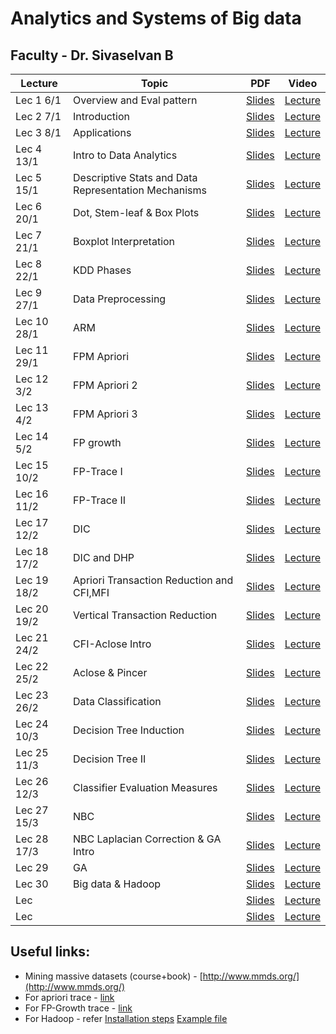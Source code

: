 # Analytics and Systems of Big data
##  Faculty - Dr. Sivaselvan B

|Lecture |Topic |PDF|Video|
|---|---|---|---|
| Lec 1	 6/1|	Overview and Eval pattern| [Slides](https://drive.google.com/file/d/11EJ6P43_0_aAuAyZdz2lM4wWXfJrC9cz/view)| [Lecture](https://drive.google.com/file/d/1eBfzOTXIhFgP9Yr3J_Yf_suRCV8Z_ljY/view)|
| Lec 2	7/1|Introduction	| [Slides](https://drive.google.com/file/d/1Nz8ob307KTyR1Deg0nlisyy3_yAK6Lwz/view)| [Lecture](https://drive.google.com/file/d/1UpmAfqrVFcgnntBC7dMmxO9fcFmoptjQ/view)|
| Lec 3	8/1| Applications	| [Slides](https://drive.google.com/file/d/1TD35xW0QBxdYSTBBsfC8UyyRXDw1YMVY/view)| [Lecture](https://drive.google.com/file/d/1GJwNYnO_k4HvxboFu7rnEchB4EYOI4Fq/view)|
| Lec 4	13/1| Intro to Data Analytics	| [Slides](https://drive.google.com/file/d/13Xi4i_guUxuES83mR5szX9UCjtV_W3PQ/view)| [Lecture](https://drive.google.com/file/d/1e2-c4wF7Le76ixAjMfN6FBiWa5tKocrB/view)|
| Lec 5	15/1|Descriptive Stats and Data Representation Mechanisms	| [Slides](https://drive.google.com/file/d/1NMK5SgXyh6gAfTJVrIs-M5EgsUFT3PNX/view)| [Lecture](https://drive.google.com/file/d/1MVvowtjE-CovFsBKqRbhVC111p_6KVrm/view)|
| Lec 6	20/1|Dot, Stem-leaf & Box Plots	| [Slides](https://drive.google.com/file/d/1Rgj_osyO92Nb_Qz7JmfOlxnZDWVxbZBw/view)| [Lecture](https://drive.google.com/file/d/1ZlU_aCAtlD0ywnVlqg1Xe-pu250qWw6s/view)|
| Lec 7	21/1|Boxplot Interpretation	| [Slides](https://drive.google.com/file/d/1-fRTTmcwciKYtJT7BwliZz0GkrKVg0JA/view)| [Lecture](https://drive.google.com/file/d/1s9d1RoFloP4XeH7B6Qaa_3Ate24pmZN_/view)|
| Lec 8	22/1|KDD Phases	| [Slides](https://drive.google.com/file/d/1HIH0F4WkUqUr9QZ_VpwvFJGDiVN63ctX/view)| [Lecture](https://drive.google.com/file/d/1tF4XBkIyN71z5m77CAwYzH7hDfQ6FKCw/view)|
| Lec 9	27/1|Data Preprocessing	| [Slides](https://drive.google.com/file/d/1yHUrt4uVEsNOSxVItdGNgLwhHd4TzGJB/view)| [Lecture](https://drive.google.com/file/d/1Y0wtHJ3YqQkfNvrVbRf2sIez1ng10tkJ/view)|
| Lec 10	28/1|	ARM| [Slides](https://drive.google.com/file/d/1f2s0lsitUTXxWWliZI4o64wmGs-vV45j/view)| [Lecture](https://drive.google.com/file/d/1XQOivC9R4H-Q_o9yyDcxtHnn9Fbssp0G/view)|
| Lec 11	29/1|	FPM Apriori| [Slides](https://drive.google.com/file/d/13W0ATRoMAMgHVktsTGy2CFrgn5zoUsvM/view)| [Lecture](https://drive.google.com/file/d/1JvPnmXHp9c0VdQ3OVYzyaGCivbw5dxJj/view)|
| Lec 12 3/2|FPM Apriori 2 |[Slides](https://drive.google.com/file/d/16QWkYK17wSlNyAfjIfao3afnAEbTey-4/view)|[Lecture](https://drive.google.com/file/d/1oNZs3fPFYNaX5XfWyHuzNcexhu09q0Lj/view)|
|Lec 13 4/2|FPM Apriori 3 |[Slides](https://drive.google.com/file/d/1Fh--9RtFaYp2ZARmFo_v_cq9Dt3LdpUk/view)|[Lecture](https://drive.google.com/file/d/1Y083bi6AA7M8lpdpT25MzrpJ2AqyE1ch/view)|
|Lec 14 5/2|FP growth |[Slides](https://drive.google.com/file/d/1F6et7G-GCQ-KuH5pZ2lgHODjTwEZA3M-/view)|[Lecture](https://drive.google.com/file/d/19ZgHp3IfWSw0QcE-Z2E_Ok2zpOOTTxdM/view)|
|Lec 15 10/2|FP-Trace I |[Slides](https://drive.google.com/file/d/1vsHtKemxmf2GCBSVCDcJOfG_ZlAd6XCX/view)|[Lecture](https://drive.google.com/file/d/1oVClgye0yQGveyoxGksSTNJZE07u7oUZ/view)|
|Lec 16 11/2|FP-Trace II|[Slides](https://drive.google.com/file/d/1NDavIZVD5gc7rvbd3QAtQn0nOijfy-8T/view)|[Lecture](https://drive.google.com/file/d/1DfWpv0IklCZBHUChTQyiKfGFT3AUvK2C/view)|
|Lec 17 12/2|DIC |[Slides](https://drive.google.com/file/d/1T_ElinaL1QCR2TQCbABPxJPEIO5i5Ljs/view)|[Lecture](https://drive.google.com/file/d/1JVm5jlt508NWlqUjZC9o__EIA2-6hJEs/view)|
|Lec 18 17/2|DIC and DHP |[Slides]() |[Lecture]() |
|Lec 19 18/2|Apriori Transaction Reduction and CFI,MFI |[Slides](https://drive.google.com/file/d/1q68uXjMaKMnmsxzlfQFbC16m42Wwk6dg/view)|[Lecture](https://drive.google.com/file/d/1swTKLtOiNsppjBgAQMTOq97GkbkmRqSv/view)|
|Lec 20 19/2| Vertical Transaction Reduction|[Slides](https://drive.google.com/file/d/1lieREgQNKcjYedbUv74_kMbzKBB-ExD7/view)|[Lecture](https://drive.google.com/file/d/1VDq8IB6W2POCbmwkayAv8BzAONN3nFPj/view)|
|Lec 21 24/2|CFI-Aclose Intro |[Slides](https://drive.google.com/open?id=1wo5uWS761em3_BRPmyJ0bA7RAGPMcoUP&authuser=0) |[Lecture](https://drive.google.com/open?id=1bTXvTty2NtuX4ZrNFI8kgi8SYM2mCI8k&authuser=0) |
|Lec 22 25/2 |Aclose & Pincer |[Slides](https://drive.google.com/open?id=1EOQ82HhDynpEZ5dPNXL9solllJrfviCW&authuser=0) |[Lecture](https://drive.google.com/open?id=1ipSg96Yye-pj_-G8VorcKRy450fN_eZ6&authuser=0) |
|Lec 23 26/2|Data Classification |[Slides](https://drive.google.com/open?id=19Rtjl0jMSttpywQ9mPUWVPPojI2bOqDJ&authuser=0) |[Lecture](https://drive.google.com/open?id=1mVbphmxpzScqLvr3Ee_WPxdCsvS756DS&authuser=0) |
|Lec 24 10/3|Decision Tree Induction |[Slides](https://drive.google.com/open?id=17crzmopZQ6lFSU_KrDd0hQmZ1atqXDPW&authuser=0) |[Lecture](https://drive.google.com/open?id=1-KN6EEoGlVhcDHE3EgO9rV5b4JceJIQU&authuser=0) |
|Lec 25 11/3|Decision Tree II |[Slides](https://drive.google.com/open?id=1JWdfWe56MsvCCsdYUKuHxEQHtvbKAkV-&authuser=0) |[Lecture](https://drive.google.com/open?id=1I1k099UOvvnIcmqzGk6-T8jVMbQ8wum3&authuser=0) |
|Lec 26 12/3|Classifier Evaluation Measures |[Slides](https://drive.google.com/open?id=1hh0eBb-CJ7j4W_i-b00e0pYSOSDrcvlc&authuser=0) |[Lecture](https://drive.google.com/open?id=1bfE0eTeQDBDzlqQHe9vTK9BRtTXEUaz7&authuser=0) |
|Lec 27 15/3|NBC |[Slides](https://drive.google.com/open?id=1pUyfRLvARvsskithu5iVZ1dZgK2IkG6X&authuser=0) |[Lecture](https://drive.google.com/open?id=1muJyMwaxFKS42g4T7roX1rRsxY5aul7A&authuser=0) |
|Lec 28 17/3|NBC Laplacian Correction & GA Intro |[Slides](https://drive.google.com/open?id=1JDBPoknT5jkffStcFBbc7oRydiz-_F4n&authuser=0) |[Lecture](https://drive.google.com/open?id=1C6n3a9oOZm64-oAbV8WTGotLNbpW0XsG&authuser=0) |
|Lec 29|GA |[Slides](https://drive.google.com/open?id=1ZWEVxKX1Izy2sxwOgIxwRi0JVrC4_XMK&authuser=0) |[Lecture](https://drive.google.com/open?id=1KSo7qjo2up46-jBKu0cBc6RYYLjGR0J0&authuser=0) |
|Lec 30|Big data & Hadoop |[Slides](https://drive.google.com/open?id=1g_YeiypuUt-sh3XvOsF37K7BAThk2LvP&authuser=0) |[Lecture](https://drive.google.com/open?id=1BCSKuKYPBhcq-ZxSORzNRr_539G9bhOS&authuser=0) |
|Lec | |[Slides]() |[Lecture]() |
|Lec | |[Slides]() |[Lecture]() |

## Useful links:

- Mining massive datasets (course+book) - [http://www.mmds.org/](http://www.mmds.org/)
- For apriori trace - [link](https://www.youtube.com/watch?v=h_l3b2CIQ_o&list=PLYT7YDstBQmE50voZ81eLS0hz2gUdZJwp&index=6&ab_channel=CSEGURUS)
- For FP-Growth trace - [link](https://www.youtube.com/watch?v=VB8KWm8MXss)
- For Hadoop - refer [Installation steps](https://drive.google.com/open?id=1aKEUzB700kWvH9acmziNKUNnBNOPRm-E&authuser=0) [Example file](https://drive.google.com/open?id=1oV9Xe91lUltXg4nmu4mQbqHRNIOG6P81&authuser=0)
<!--
|Lec | |[Slides]() |[Lecture]() |
-->
